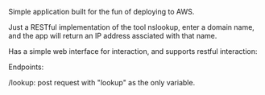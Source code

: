 Simple application built for the fun of deploying to AWS.

Just a RESTful implementation of the tool nslookup,
enter a domain name, and the app will return an IP address assciated with that name.

Has a simple web interface for interaction, and supports restful interaction:

Endpoints:

/lookup: post request with "lookup" as the only variable.
